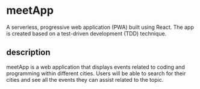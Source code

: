 # meetApp

A serverless, progressive web application (PWA) built using React. The app is created based on a test-driven development (TDD) technique. 

## description

meetApp is a web application that displays events related to coding and programming within different cities. Users will be able to search for their cities and see all the events they can assist related to the topic.

